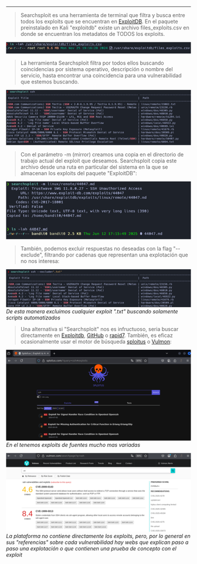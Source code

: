 
-----------------

>Searchsploit es una herramienta de terminal que filtra y busca entre todos los exploits que se encuentran en [ExploitDB](https://www.exploit-db.com/). 
>En el paquete preinstalado en Kali "exploitdb" existe un archivo files_exploits.csv en donde se encuentran los metadatos de TODOS los exploits.

![\1](/Attachments/Pasted%20image%2020250504142751.png)

>La herramienta Searchsploit filtra por todos ellos buscando coincidencias por sistema operativo, descripción o nombre del servicio, hasta encontrar una coincidencia para una vulnerabilidad que estemos buscando.

![\1](/Attachments/Pasted%20image%2020250612035226.png)

>Con el parámetro -m (mirror) creamos una copia en el directorio de trabajo actual del exploit que deseamos. Searchsploit copia este archivo desde una ruta en particular del sistema en la que se almacenan los exploits del paquete "ExploitDB":

![\1](/Attachments/Pasted%20image%2020250612171650.png)

>También, podemos excluir respuestas no deseadas con la flag "--exclude", filtrando por cadenas que representan una explotación que no nos interesa:

![\1](/Attachments/Pasted%20image%2020250612172235.png)
_De esta manera excluimos cualquier exploit ".txt" buscando solamente scripts automatizados_

>Una alternativa si "Searchsploit" nos es infructuoso, seria buscar directamente en [Exploitdb](https://www.exploit-db.com), [GitHub](https://github.com/search?q=CVE-2024-6387&type=repositories) o [rapid7](https://www.rapid7.com/db/vulnerabilities/openbsd-openssh-cve-2024-6387/). También, es eficaz ocasionalmente usar el motor de búsqueda [sploitus](https://sploitus.com/) o [Vulmon](https://vulmon.com/):

![\1](/Attachments/Pasted%20image%2020250612172926.png)
_En el tenemos exploits de fuentes mucho mas variadas_

![\1](/Attachments/Pasted%20image%2020250612173504.png)
_La plataforma no contiene directamente los exploits, pero, por lo general en sus "referencias" sobre cada vulnerabilidad hay webs que explican paso a paso una explotación o que contienen una prueba de concepto con el exploit_